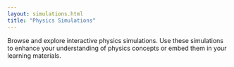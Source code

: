 ```yaml
---
layout: simulations.html
title: "Physics Simulations"
---
```


Browse and explore interactive physics simulations. Use these simulations to enhance your understanding of physics concepts or embed them in your learning materials.